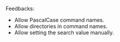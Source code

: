 Feedbacks:

- Allow PascalCase command names.
- Allow directories in command names.
- Allow setting the search value manually.
